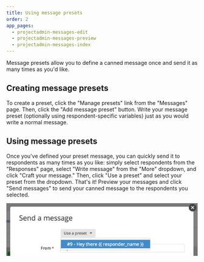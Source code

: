 ```yaml
---
title: Using message presets
order: 2
app_pages:
  - projectadmin-messages-edit
  - projectadmin-messages-preview
  - projectadmin-messages-index
---
```


Message presets allow you to define a canned message once and send it as many times as you'd like.

## Creating message presets

To create a preset, click the "Manage presets" link from the "Messages" page. Then, click the "Add message preset" button. Write your message preset (optionally using respondent-specific variables) just as you would write a normal message.

## Using message presets

Once you've defined your preset message, you can quickly send it to respondents as many times as you like: simply select respondents from the "Responses" page, select "Write message" from the "More" dropdown, and click "Craft your message." Then, click "Use a preset" and select your preset from the dropdown. That's it! Preview your messages and click "Send messages" to send your canned message to the respondents you selected.

![message preset](../images/screenshot_preset.png)
